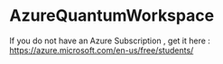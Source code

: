 # AzureQuantumWorkspace

If you do not have an Azure Subscription , get it here : https://azure.microsoft.com/en-us/free/students/
